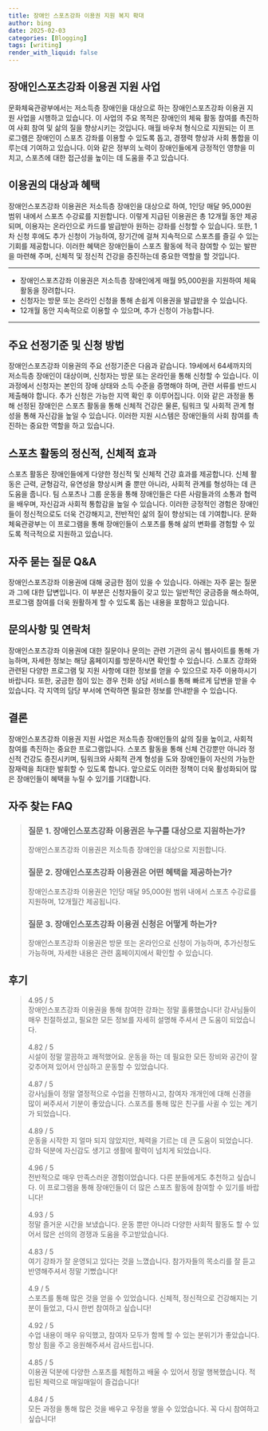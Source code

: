 ```yaml
---
title: 장애인 스포츠강좌 이용권 지원 복지 확대
author: bing
date: 2025-02-03
categories: [Blogging]
tags: [writing]
render_with_liquid: false
---
```

<h2 id='장애인스포츠강좌지원사업'>장애인스포츠강좌 이용권 지원 사업</h2>

<p>문화체육관광부에서는 저소득층 장애인을 대상으로 하는 장애인스포츠강좌 이용권 지원 사업을 시행하고 있습니다. 이 사업의 주요 목적은 장애인의 체육 활동 참여를 촉진하여 사회 참여 및 삶의 질을 향상시키는 것입니다. 매월 바우처 형식으로 지원되는 이 프로그램은 장애인이 스포츠 강좌를 이용할 수 있도록 돕고, 경쟁력 향상과 사회 통합을 이루는데 기여하고 있습니다. 이와 같은 정부의 노력이 장애인들에게 긍정적인 영향을 미치고, 스포츠에 대한 접근성을 높이는 데 도움을 주고 있습니다.</p>

<h2 id='지원대상과혜택'>이용권의 대상과 혜택</h2>

<p>장애인스포츠강좌 이용권은 저소득층 장애인을 대상으로 하여, 1인당 매달 95,000원 범위 내에서 스포츠 수강료를 지원합니다. 이렇게 지급된 이용권은 총 12개월 동안 제공되며, 이용자는 온라인으로 카드를 발급받아 원하는 강좌를 신청할 수 있습니다. 또한, 1차 신청 후에도 추가 신청이 가능하여, 장기간에 걸쳐 지속적으로 스포츠를 즐길 수 있는 기회를 제공합니다. 이러한 혜택은 장애인들이 스포츠 활동에 적극 참여할 수 있는 발판을 마련해 주며, 신체적 및 정신적 건강을 증진하는데 중요한 역할을 할 것입니다.</p>

<hr />

<ul>
    <li>장애인스포츠강좌 이용권은 저소득층 장애인에게 매월 95,000원을 지원하여 체육 활동을 장려합니다.</li>
    <li>신청자는 방문 또는 온라인 신청을 통해 손쉽게 이용권을 발급받을 수 있습니다.</li>
    <li>12개월 동안 지속적으로 이용할 수 있으며, 추가 신청이 가능합니다.</li>
</ul>

<hr />

<h2 id='선정기준과신청방법'>주요 선정기준 및 신청 방법</h2>

<p>장애인스포츠강좌 이용권의 주요 선정기준은 다음과 같습니다. 19세에서 64세까지의 저소득층 장애인이 대상이며, 신청자는 방문 또는 온라인을 통해 신청할 수 있습니다. 이 과정에서 신청자는 본인의 장애 상태와 소득 수준을 증명해야 하며, 관련 서류를 반드시 제출해야 합니다. 추가 신청은 가능한 지역 확인 후 이루어집니다. 이와 같은 과정을 통해 선정된 장애인은 스포츠 활동을 통해 신체적 건강은 물론, 팀워크 및 사회적 관계 형성을 통해 자신감을 높일 수 있습니다. 이러한 지원 시스템은 장애인들의 사회 참여를 촉진하는 중요한 역할을 하고 있습니다.</p>

<h2 id='정신적신체적효과'>스포츠 활동의 정신적, 신체적 효과</h2>

<p>스포츠 활동은 장애인들에게 다양한 정신적 및 신체적 건강 효과를 제공합니다. 신체 활동은 근력, 균형감각, 유연성을 향상시켜 줄 뿐만 아니라, 사회적 관계를 형성하는 데 큰 도움을 줍니다. 팀 스포츠나 그룹 운동을 통해 장애인들은 다른 사람들과의 소통과 협력을 배우며, 자신감과 사회적 통합감을 높일 수 있습니다. 이러한 긍정적인 경험은 장애인들이 정신적으로도 더욱 건강해지고, 전반적인 삶의 질이 향상되는 데 기여합니다. 문화체육관광부는 이 프로그램을 통해 장애인들이 스포츠를 통해 삶의 변화를 경험할 수 있도록 적극적으로 지원하고 있습니다.</p>

<h2 id='자주묻는질문'>자주 묻는 질문 Q&A</h2>

<p>장애인스포츠강좌 이용권에 대해 궁금한 점이 있을 수 있습니다. 아래는 자주 묻는 질문과 그에 대한 답변입니다. 이 부분은 신청자들이 갖고 있는 일반적인 궁금증을 해소하여, 프로그램 참여를 더욱 원활하게 할 수 있도록 돕는 내용을 포함하고 있습니다.</p>

<h2 id='문의사항과연락처'>문의사항 및 연락처</h2>

<p>장애인스포츠강좌 이용권에 대한 질문이나 문의는 관련 기관의 공식 웹사이트를 통해 가능하며, 자세한 정보는 해당 홈페이지를 방문하시면 확인할 수 있습니다. 스포츠 강좌와 관련된 다양한 프로그램 및 지원 사항에 대한 정보를 얻을 수 있으므로 자주 이용하시기 바랍니다. 또한, 궁금한 점이 있는 경우 전화 상담 서비스를 통해 빠르게 답변을 받을 수 있습니다. 각 지역의 담당 부서에 연락하면 필요한 정보를 안내받을 수 있습니다.</p>

<h2 id='결론'>결론</h2>

<p>장애인스포츠강좌 이용권 지원 사업은 저소득층 장애인들의 삶의 질을 높이고, 사회적 참여를 촉진하는 중요한 프로그램입니다. 스포츠 활동을 통해 신체 건강뿐만 아니라 정신적 건강도 증진시키며, 팀워크와 사회적 관계 형성을 도와 장애인들이 자신의 가능한 잠재력을 최대한 발휘할 수 있도록 합니다. 앞으로도 이러한 정책이 더욱 활성화되어 많은 장애인들이 혜택을 누릴 수 있기를 기대합니다.</p>
<h2 id='자주_찾는_FAQ'>자주 찾는 FAQ</h2>
<div itemscope="" itemtype="https://schema.org/FAQPage"> 
<blockquote> 
<div itemscope="" itemprop="mainEntity" itemtype="https://schema.org/Question"> 
<h3 itemprop="name">질문 1. 장애인스포츠강좌 이용권은 누구를 대상으로 지원하는가?</h3> 
<div itemscope="" itemprop="acceptedAnswer" itemtype="https://schema.org/Answer"> 
<span itemprop="text"> 
<p>장애인스포츠강좌 이용권은 저소득층 장애인을 대상으로 지원합니다.</p> 
</span> 
</div> 
</div> 

<div itemscope="" itemprop="mainEntity" itemtype="https://schema.org/Question"> 
<h3 itemprop="name">질문 2. 장애인스포츠강좌 이용권은 어떤 혜택을 제공하는가?</h3> 
<div itemscope="" itemprop="acceptedAnswer" itemtype="https://schema.org/Answer"> 
<span itemprop="text"> 
<p>장애인스포츠강좌 이용권은 1인당 매달 95,000원 범위 내에서 스포츠 수강료를 지원하며, 12개월간 제공됩니다.</p> 
</span> 
</div> 
</div> 

<div itemscope="" itemprop="mainEntity" itemtype="https://schema.org/Question"> 
<h3 itemprop="name">질문 3. 장애인스포츠강좌 이용권 신청은 어떻게 하는가?</h3> 
<div itemscope="" itemprop="acceptedAnswer" itemtype="https://schema.org/Answer"> 
<span itemprop="text"> 
<p>장애인스포츠강좌 이용권은 방문 또는 온라인으로 신청이 가능하며, 추가신청도 가능하며, 자세한 내용은 관련 홈페이지에서 확인할 수 있습니다.</p> 
</span> 
</div> 
</div> 
</blockquote> 
</div>
<h2 id='후기'>후기</h2>
<div itemscope itemtype="https://schema.org/Product">
  <blockquote>
  <div itemprop="review" itemscope itemtype="https://schema.org/Review">
      <div itemprop="reviewRating" itemscope itemtype="https://schema.org/Rating"> <span itemprop="ratingValue">4.95</span> / <span itemprop="bestRating">5</span> </div>
      <span itemprop="reviewBody">장애인스포츠강좌 이용권을 통해 참여한 강좌는 정말 훌륭했습니다! 강사님들이 매우 친절하셨고, 필요한 모든 정보를 자세히 설명해 주셔서 큰 도움이 되었습니다.</span>
  </div>
  <br>
  <div itemprop="review" itemscope itemtype="https://schema.org/Review">
      <div itemprop="reviewRating" itemscope itemtype="https://schema.org/Rating"> <span itemprop="ratingValue">4.82</span> / <span itemprop="bestRating">5</span> </div>
      <span itemprop="reviewBody">시설이 정말 깔끔하고 쾌적했어요. 운동을 하는 데 필요한 모든 장비와 공간이 잘 갖추어져 있어서 안심하고 운동할 수 있었습니다.</span>
  </div>
  <br>
  <div itemprop="review" itemscope itemtype="https://schema.org/Review">
      <div itemprop="reviewRating" itemscope itemtype="https://schema.org/Rating"> <span itemprop="ratingValue">4.87</span> / <span itemprop="bestRating">5</span> </div>
      <span itemprop="reviewBody">강사님들이 정말 열정적으로 수업을 진행하시고, 참여자 개개인에 대해 신경을 많이 써주셔서 기분이 좋았습니다. 스포츠를 통해 많은 친구를 사귈 수 있는 계기가 되었습니다.</span>
  </div>
  <br>
  <div itemprop="review" itemscope itemtype="https://schema.org/Review">
      <div itemprop="reviewRating" itemscope itemtype="https://schema.org/Rating"> <span itemprop="ratingValue">4.89</span> / <span itemprop="bestRating">5</span> </div>
      <span itemprop="reviewBody">운동을 시작한 지 얼마 되지 않았지만, 체력을 기르는 데 큰 도움이 되었습니다. 강좌 덕분에 자신감도 생기고 생활에 활력이 넘치게 되었습니다.</span>
  </div>
  <br>
  <div itemprop="review" itemscope itemtype="https://schema.org/Review">
      <div itemprop="reviewRating" itemscope itemtype="https://schema.org/Rating"> <span itemprop="ratingValue">4.96</span> / <span itemprop="bestRating">5</span> </div>
      <span itemprop="reviewBody">전반적으로 매우 만족스러운 경험이었습니다. 다른 분들에게도 추천하고 싶습니다. 이 프로그램을 통해 장애인들이 더 많은 스포츠 활동에 참여할 수 있기를 바랍니다!</span>
  </div>
  <br>
  <div itemprop="review" itemscope itemtype="https://schema.org/Review">
      <div itemprop="reviewRating" itemscope itemtype="https://schema.org/Rating"> <span itemprop="ratingValue">4.93</span> / <span itemprop="bestRating">5</span> </div>
      <span itemprop="reviewBody">정말 즐거운 시간을 보냈습니다. 운동 뿐만 아니라 다양한 사회적 활동도 할 수 있어서 많은 선의의 경쟁과 도움을 주고받았습니다.</span>
  </div>
  <br>
  <div itemprop="review" itemscope itemtype="https://schema.org/Review">
      <div itemprop="reviewRating" itemscope itemtype="https://schema.org/Rating"> <span itemprop="ratingValue">4.83</span> / <span itemprop="bestRating">5</span> </div>
      <span itemprop="reviewBody">여기 강좌가 잘 운영되고 있다는 것을 느꼈습니다. 참가자들의 목소리를 잘 듣고 반영해주셔서 정말 기뻤습니다!</span>
  </div>
  <br>
  <div itemprop="review" itemscope itemtype="https://schema.org/Review">
      <div itemprop="reviewRating" itemscope itemtype="https://schema.org/Rating"> <span itemprop="ratingValue">4.9</span> / <span itemprop="bestRating">5</span> </div>
      <span itemprop="reviewBody">스포츠를 통해 많은 것을 얻을 수 있었습니다. 신체적, 정신적으로 건강해지는 기분이 들었고, 다시 한번 참여하고 싶습니다!</span>
  </div>
  <br>
  <div itemprop="review" itemscope itemtype="https://schema.org/Review">
      <div itemprop="reviewRating" itemscope itemtype="https://schema.org/Rating"> <span itemprop="ratingValue">4.92</span> / <span itemprop="bestRating">5</span> </div>
      <span itemprop="reviewBody">수업 내용이 매우 유익했고, 참여자 모두가 함께 할 수 있는 분위기가 좋았습니다. 항상 힘을 주고 응원해주셔서 감사드립니다.</span>
  </div>
  <br>
  <div itemprop="review" itemscope itemtype="https://schema.org/Review">
      <div itemprop="reviewRating" itemscope itemtype="https://schema.org/Rating"> <span itemprop="ratingValue">4.85</span> / <span itemprop="bestRating">5</span> </div>
      <span itemprop="reviewBody">이용권 덕분에 다양한 스포츠를 체험하고 배울 수 있어서 정말 행복했습니다. 적립된 체력으로 매일매일이 즐겁습니다!</span>
  </div>
  <br>
  <div itemprop="review" itemscope itemtype="https://schema.org/Review">
      <div itemprop="reviewRating" itemscope itemtype="https://schema.org/Rating"> <span itemprop="ratingValue">4.84</span> / <span itemprop="bestRating">5</span> </div>
      <span itemprop="reviewBody">모든 과정을 통해 많은 것을 배우고 우정을 쌓을 수 있었습니다. 꼭 다시 참여하고 싶습니다!</span>
  </div>
  </blockquote>
</div>
